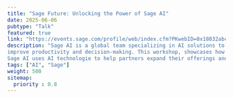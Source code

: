 ```yaml
---
title: "Sage Future: Unlocking the Power of Sage AI"
date: 2025-06-06
pubtype: "Talk"
featured: true
link: "https://events.sage.com/profile/web/index.cfm?PKwebID=0x18032abcd"
description: "Sage AI is a global team specializing in AI solutions to
improve productivity and decision-making. This workshop, showcases how
Sage AI uses AI technologie to help partners expand their offerings and generate new revenue."
tags: ["AI", "Sage"]
weight: 500
sitemap:
  priority : 0.8
---
```

